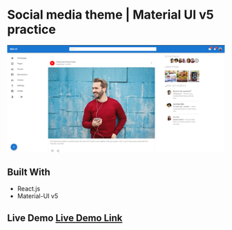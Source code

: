 # Social media theme | Material UI v5 practice 

![screenshot](./src/assets/Screenshot_1.png) 

## Built With 

- React.js 
- Material-UI v5

## Live Demo [Live Demo Link](https://material-ui-practice.netlify.app)
